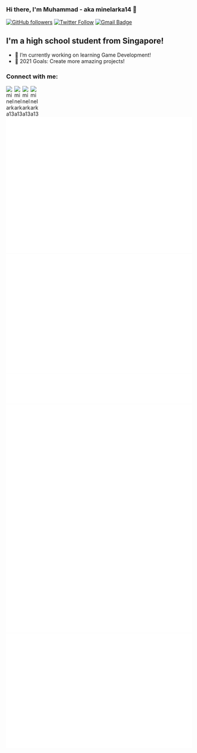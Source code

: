 <link rel="stylesheet" href="https://cdnjs.cloudflare.com/ajax/libs/font-awesome/4.7.0/css/font-awesome.min.css">

### Hi there, I'm Muhammad - aka minelarka14 👋

[![GitHub followers](https://img.shields.io/github/followers/minelarka14?label=Follow)](https://github.com/minelarka14/)
[![Twitter Follow](https://img.shields.io/twitter/follow/minelarka13?color=1DA1F2&logo=twitter)](https://twitter.com/intent/follow?original_referer=https%3A%2F%2Fgithub.com%2Fminelarka13&screen_name=minelarka13)
[![Gmail Badge](https://img.shields.io/badge/-muhammadosaid06@gmail.com-c14438?&logo=Gmail&logoColor=white&link=mailto:muhammadosaid06@gmail.com&)](mailto:muhammadosaid06@gmail.com)
<br />

## I'm a high school student from Singapore!

- 🔭 I’m currently working on learning Game Development!
- 📖 2021 Goals: Create more amazing projects!

### Connect with me:

[<img align="left" alt="minelarka13" width="22px" src="https://cdn.jsdelivr.net/npm/simple-icons@v3/icons/reddit.svg" />][reddit]
[<img align="left" alt="minelarka13" width="22px" src="https://cdn.jsdelivr.net/npm/simple-icons@v3/icons/twitter.svg" />][twitter]
[<img align="left" alt="minelarka13" width="22px" src="https://cdn.jsdelivr.net/npm/simple-icons@v3/icons/dev-dot-to.svg" />][devto]
[<img align="left" alt="minelarka13" width="22px" src="https://cdn.jsdelivr.net/npm/simple-icons@v3/icons/github.svg" />][github]

<br />

<img alt="stats" src="https://github.com/minelarka14/minelarka14/blob/master/github-metrics.svg" />
<img alt="stats" src="https://github.com/minelarka14/minelarka14/blob/master/metrics.plugin.isocalendar.fullyear.svg" />
<img alt="stats" src="https://github.com/minelarka14/minelarka14/blob/master/metrics.plugin.followup.svg" />
<img alt="stats" src="https://github.com/minelarka14/minelarka14/blob/master/metrics.additional.svg" />
<img alt="stats" src="https://github.com/minelarka14/minelarka14/blob/master/metrics.plugin.activity.svg" />

[twitter]: https://twitter.com/minelarka13
[reddit]: https://www.reddit.com/user/minelarka13
[devto]: https://dev.to/minelarka14
[github]: https://github.com/minelarka14

